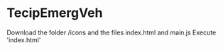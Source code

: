 # TecipEmergVeh
Download the folder /icons and the files index.html and main.js
Execute 'index.html'
